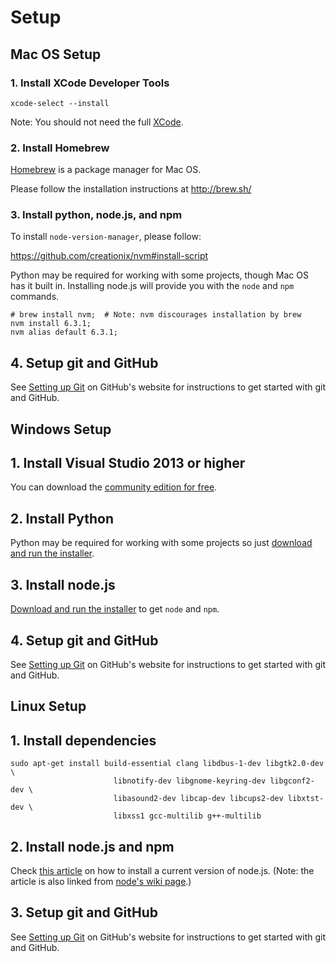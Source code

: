 # Setup

## Mac OS Setup

### 1. Install XCode Developer Tools

```
xcode-select --install
```

Note: You should not need the full [XCode](https://itunes.apple.com/us/app/xcode/id497799835?mt=12).


### 2. Install Homebrew

[Homebrew](http://brew.sh/) is a package manager for Mac OS.

Please follow the installation instructions at http://brew.sh/

### 3. Install python, node.js, and npm

To install ``node-version-manager``, please follow:

https://github.com/creationix/nvm#install-script

Python may be required for working with some projects, though Mac OS has it built in. Installing node.js will provide you with the `node` and `npm` commands.

```
# brew install nvm;  # Note: nvm discourages installation by brew
nvm install 6.3.1;
nvm alias default 6.3.1;
```

## 4. Setup git and GitHub

See [Setting up Git][git-setup]
on GitHub's website for instructions to get started with git and GitHub.


## Windows Setup

## 1. Install Visual Studio 2013 or higher

You can download the [community edition for free](http://www.visualstudio.com/products/visual-studio-community-vs).

## 2. Install Python

Python may be required for working with some projects so just [download and run the installer](http://www.python.org/download/releases/2.7/).

## 3. Install node.js

[Download and run the installer][node-download] to get `node` and `npm`.

## 4. Setup git and GitHub

See [Setting up Git][git-setup]
on GitHub's website for instructions to get started with git and GitHub.


## Linux Setup

## 1. Install dependencies

```
sudo apt-get install build-essential clang libdbus-1-dev libgtk2.0-dev \
                       libnotify-dev libgnome-keyring-dev libgconf2-dev \
                       libasound2-dev libcap-dev libcups2-dev libxtst-dev \
                       libxss1 gcc-multilib g++-multilib
```

## 2. Install node.js and npm

Check [this article][install-linux] on how to install
a current version of node.js. (Note: the article is also linked from
[node's wiki page][node-wiki-install].)

## 3. Setup git and GitHub

See [Setting up Git][git-setup]
on GitHub's website for instructions to get started with git and GitHub.


[install-linux]: https://nodesource.com/blog/nodejs-v012-iojs-and-the-nodesource-linux-repositories
[node-download]: https://nodejs.org/download/
[node-wiki-install]: https://github.com/joyent/node/wiki/Installing-Node.js-via-package-manager
[git-setup]: https://help.github.com/articles/set-up-git/#setting-up-git
